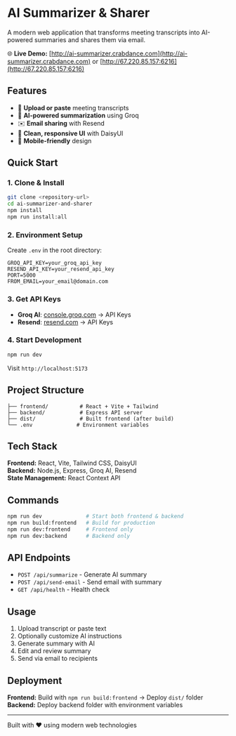 # AI Summarizer & Sharer

A modern web application that transforms meeting transcripts into AI-powered summaries and shares them via email.

🌐 **Live Demo:** [http://ai-summarizer.crabdance.com](http://ai-summarizer.crabdance.com) or [http://67.220.85.157:6216](http://67.220.85.157:6216)

## Features

- 📄 **Upload or paste** meeting transcripts
- 🤖 **AI-powered summarization** using Groq
- ✉️ **Email sharing** with Resend
- 🎨 **Clean, responsive UI** with DaisyUI
- 📱 **Mobile-friendly** design

## Quick Start

### 1. Clone & Install

```bash
git clone <repository-url>
cd ai-summarizer-and-sharer
npm install
npm run install:all
```

### 2. Environment Setup

Create `.env` in the root directory:

```env
GROQ_API_KEY=your_groq_api_key
RESEND_API_KEY=your_resend_api_key
PORT=5000
FROM_EMAIL=your_email@domain.com
```

### 3. Get API Keys

- **Groq AI**: [console.groq.com](https://console.groq.com/) → API Keys
- **Resend**: [resend.com](https://resend.com/) → API Keys

### 4. Start Development

```bash
npm run dev
```

Visit `http://localhost:5173`

## Project Structure

```
├── frontend/          # React + Vite + Tailwind
├── backend/           # Express API server
├── dist/              # Built frontend (after build)
└── .env              # Environment variables
```

## Tech Stack

**Frontend:** React, Vite, Tailwind CSS, DaisyUI  
**Backend:** Node.js, Express, Groq AI, Resend  
**State Management:** React Context API

## Commands

```bash
npm run dev              # Start both frontend & backend
npm run build:frontend   # Build for production
npm run dev:frontend     # Frontend only
npm run dev:backend      # Backend only
```

## API Endpoints

- `POST /api/summarize` - Generate AI summary
- `POST /api/send-email` - Send email with summary
- `GET /api/health` - Health check

## Usage

1. Upload transcript or paste text
2. Optionally customize AI instructions
3. Generate summary with AI
4. Edit and review summary
5. Send via email to recipients

## Deployment

**Frontend:** Build with `npm run build:frontend` → Deploy `dist/` folder  
**Backend:** Deploy backend folder with environment variables

---

Built with ❤️ using modern web technologies
